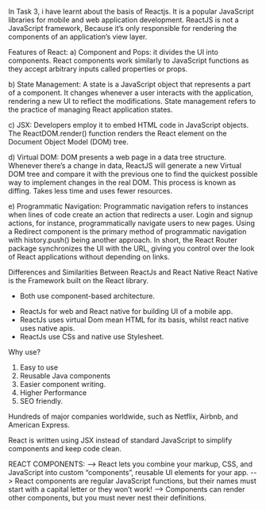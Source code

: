 In Task 3, i have learnt about the basis of Reactjs.
It is a popular JavaScript libraries for mobile and web application development. ReactJS is not a JavaScript framework, 
Because it’s only responsible for rendering the components of an application’s view layer. 

Features of React:
a) Component and Pops: it divides the UI into components. React components work similarly to JavaScript functions as they accept arbitrary inputs called properties or props.

b) State Management: A state is a JavaScript object that represents a part of a component. It changes whenever a user interacts with the application, rendering a new UI to reflect the modifications. State management refers to the practice of managing React application states.

c) JSX: Developers employ it to embed HTML code in JavaScript objects. The ReactDOM.render() function renders the React element on the Document Object Model (DOM) tree. 

d) Virtual DOM: DOM presents a web page in a data tree structure. Whenever there’s a change in data, ReactJS will generate a new Virtual DOM tree and compare it with the previous one to find the quickest possible way to implement changes in the real DOM. This process is known as diffing. Takes less time and uses fewer resources.

e) Programmatic Navigation: Programmatic navigation refers to instances when lines of code create an action that redirects a user. Login and signup actions, for instance, programmatically navigate users to new pages. Using a Redirect component is the primary method of programmatic navigation with history.push() being another approach.
In short, the React Router package synchronizes the UI with the URL, giving you control over the look of React applications without depending on links.

Differences and Similarities Between ReactJs and React Native
React Native is the Framework built on the React library.
+ Both use component-based architecture. 
- ReactJs for web and React native for building UI of a mobile app.
- ReactJs uses virtual Dom mean HTML for its basis, whilst react native uses native apis.
- ReactJs use CSs and native use Stylesheet.

Why use?
1) Easy to use
2) Reusable Java components
3) Easier component writing.
4) Higher Performance
5) SEO friendly.

Hundreds of major companies worldwide, such as Netflix, Airbnb, and American Express.

React is written using JSX instead of standard JavaScript to simplify components and keep code clean.


REACT COMPONENTS:
--> React lets you combine your markup, CSS, and JavaScript into custom “components”, reusable UI elements for your app.
--> React components are regular JavaScript functions, but their names must start with a capital letter or they won’t work!
--> Components can render other components, but you must never nest their definitions.
